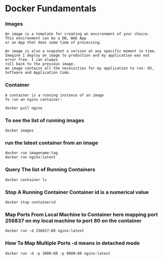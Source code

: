 # Docker Fundamentals

### Images
```
An image is a template for creating an environment of your choice. This environment can be a DB, Web App
or an App that does some time of processing.

An image is also a snapshot a version at any specific moment in time.
Imagine I deploy an image to production and my application was not error free. I can always
roll back to the previous image.
An image contains all the necessities for my application to run: OS, Software and Application Code.

```

### Container
```
A container is a running instance of an image
To run an nginx container:
```

```docker
docker pull nginx
```

### To see the list of running images
```docker
docker images
```

### run the latest container from an image
```docker
docker run imagename:tag
docker run nginx:latest
```

### Query The list of Running Containers
```docker
docker container ls
```

### Stop A Running Container Container id is a numerical value
```docker
docker stop containerid
```

### Map Ports From Local Machine to Container here mapping port 256837 on my local machine to port 80 on the container
```docker
docker run -d 256837:80 nginx:latest
```

### How To Map Multiple Ports -d means in detached mode
```docker
docker run -d -p 3000:80 -p 8080:80 nginx:latest
```


